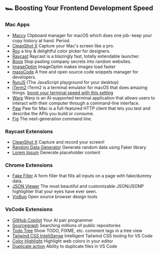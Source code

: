 ## 🏎️ Boosting Your Frontend Development Speed

### Mac Apps

- [Maccy](https://maccy.app/) Clipboard manager for macOS which does one job - keep your copy history at hand. Period.
- [CleanShot X](https://cleanshot.com/) Capture your Mac's screen like a pro.
- [Roy](https://www.useroy.com/) a tiny & delightful color picker for designers.
- [Raycast](https://www.raycast.com/) Raycast is a blazingly fast, totally extendable launcher.
- [Boop](https://boop.okat.best/) Stop pasting company secrets into random websites.
- [ImageOptim](https://imageoptim.com/mac) ImageOptim makes images load faster
- [massCode](https://masscode.io/) A free and open source code snippets manager for developers.
- [RunJS](https://runjs.app/) (The JavaScript playground for your desktop)
- [iTerm2](https://iterm2.com/) iTerm2 is a terminal emulator for macOS that does amazing things. [boost your terminal speed with this setting](https://medium.com/@muhammeteser/kendime-not-iterm-i-etkili-kullanmak-300cf8245580)
- [Warp](https://www.warp.dev/) Warp is an AI-supported terminal application that allows users to interact with their computer through a command-line interface.
- [Paw](https://paw.cloud/) Paw for Mac is a full-featured HTTP client that lets you test and describe the APIs you build or consume.
- [Fig](https://fig.io/) The next-generation command line.

### Raycast Extensions

- [CleanShot X](https://www.raycast.com/Aayush9029/cleanshotx) Capture and record your screen!
- [Random Data Generator](https://www.raycast.com/loris/random) Generate random data using Faker library
- [Lorem Ipsum](https://www.raycast.com/AntonNiklasson/lorem-ipsum) Generate placeholder content

### Chrome Extensions

- [Fake Filler](https://chrome.google.com/webstore/detail/fake-filler/bnjjngeaknajbdcgpfkgnonkmififhfo) A form filler that fills all inputs on a page with fake/dummy data.
- [JSON Viewer](https://chrome.google.com/webstore/detail/json-viewer/gbmdgpbipfallnflgajpaliibnhdgobh) The most beautiful and customizable JSON/JSONP highlighter that your eyes have ever seen.
- [VisBug](https://chrome.google.com/webstore/detail/visbug/cdockenadnadldjbbgcallicgledbeoc) Open source browser design tools

### VsCode Extensions

- [GitHub Copilot](https://marketplace.visualstudio.com/items?itemName=GitHub.copilot) Your AI pair programmer
- [Sourcegraph](https://marketplace.visualstudio.com/items?itemName=sourcegraph.sourcegraph) Searching millions of public repositories
- [Todo Tree](https://marketplace.visualstudio.com/items?itemName=Gruntfuggly.todo-tree) Show TODO, FIXME, etc. comment tags in a tree view
- [Tailwind CSS IntelliSense](https://marketplace.visualstudio.com/items?itemName=bradlc.vscode-tailwindcss) Intelligent Tailwind CSS tooling for VS Code
- [Color Highlight](https://marketplace.visualstudio.com/items?itemName=naumovs.color-highlight) Highlight web colors in your editor
- [Duplicate action](https://marketplace.visualstudio.com/items?itemName=mrmlnc.vscode-duplicate) Ability to duplicate files in VS Code
